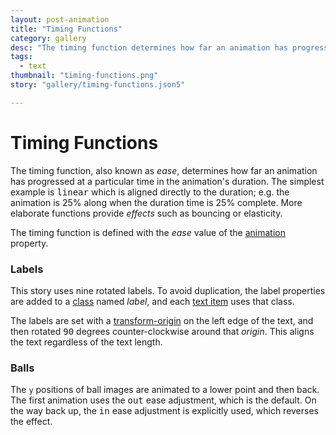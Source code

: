 ```yaml
---
layout: post-animation
title: "Timing Functions"
category: gallery
desc: "The timing function determines how far an animation has progressed at a particular duration."
tags: 
  - text
thumbnail: "timing-functions.png"
story: "gallery/timing-functions.json5"

---
```

# Timing Functions
The timing function, also known as _ease_, determines how far an animation has progressed at a particular time in the animation's duration. The simplest example is <samp class="string">linear</samp> which is aligned directly to the duration; e.g. the animation is 25% along when the duration time is 25% complete.  More elaborate functions provide _effects_ such as bouncing or elasticity.

The timing function is defined with the _ease_ value of the [animation](/properties/#animation) property. 


### Labels

This story uses nine rotated labels. To avoid duplication, the label properties are added to a [class](/properties/#class) named _label_, and each [text item](/models/#&middot;-text-item) uses that class.

The labels are set with a [transform-origin](/properties/#transform-origin) on the left edge of the text, and then rotated <samp class="number">90</samp> degrees counter-clockwise around that _origin_. This aligns the text regardless of the text length.


### Balls

The <code>y</code> positions of ball images are animated to a lower point and then back.  The first animation uses the <samp class="string">out</samp> ease adjustment, which is the default.  On the way back up, the <samp class="string">in</samp> ease adjustment is explicitly used, which reverses the effect.
